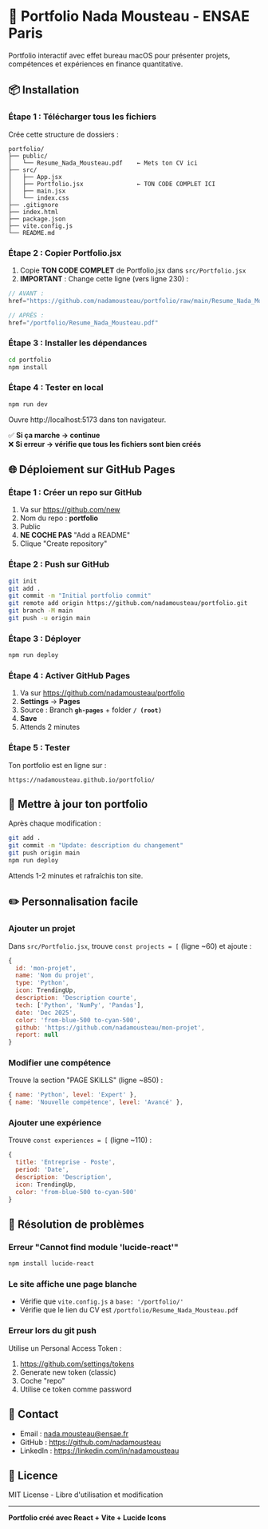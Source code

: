 # 🚀 Portfolio Nada Mousteau - ENSAE Paris

Portfolio interactif avec effet bureau macOS pour présenter projets, compétences et expériences en finance quantitative.

## 📦 Installation

### Étape 1 : Télécharger tous les fichiers

Crée cette structure de dossiers :

```
portfolio/
├── public/
│   └── Resume_Nada_Mousteau.pdf    ← Mets ton CV ici
├── src/
│   ├── App.jsx
│   ├── Portfolio.jsx               ← TON CODE COMPLET ICI
│   ├── main.jsx
│   └── index.css
├── .gitignore
├── index.html
├── package.json
├── vite.config.js
└── README.md
```

### Étape 2 : Copier Portfolio.jsx

1. Copie **TON CODE COMPLET** de Portfolio.jsx dans `src/Portfolio.jsx`
2. **IMPORTANT** : Change cette ligne (vers ligne 230) :

```jsx
// AVANT :
href="https://github.com/nadamousteau/portfolio/raw/main/Resume_Nada_Mousteau.pdf"

// APRÈS :
href="/portfolio/Resume_Nada_Mousteau.pdf"
```

### Étape 3 : Installer les dépendances

```bash
cd portfolio
npm install
```

### Étape 4 : Tester en local

```bash
npm run dev
```

Ouvre http://localhost:5173 dans ton navigateur.

✅ **Si ça marche → continue**  
❌ **Si erreur → vérifie que tous les fichiers sont bien créés**

## 🌐 Déploiement sur GitHub Pages

### Étape 1 : Créer un repo sur GitHub

1. Va sur https://github.com/new
2. Nom du repo : **portfolio**
3. Public
4. **NE COCHE PAS** "Add a README"
5. Clique "Create repository"

### Étape 2 : Push sur GitHub

```bash
git init
git add .
git commit -m "Initial portfolio commit"
git remote add origin https://github.com/nadamousteau/portfolio.git
git branch -M main
git push -u origin main
```

### Étape 3 : Déployer

```bash
npm run deploy
```

### Étape 4 : Activer GitHub Pages

1. Va sur https://github.com/nadamousteau/portfolio
2. **Settings** → **Pages**
3. Source : Branch **`gh-pages`** + folder **`/ (root)`**
4. **Save**
5. Attends 2 minutes

### Étape 5 : Tester

Ton portfolio est en ligne sur :
```
https://nadamousteau.github.io/portfolio/
```

## 🔄 Mettre à jour ton portfolio

Après chaque modification :

```bash
git add .
git commit -m "Update: description du changement"
git push origin main
npm run deploy
```

Attends 1-2 minutes et rafraîchis ton site.

## ✏️ Personnalisation facile

### Ajouter un projet

Dans `src/Portfolio.jsx`, trouve `const projects = [` (ligne ~60) et ajoute :

```jsx
{
  id: 'mon-projet',
  name: 'Nom du projet',
  type: 'Python',
  icon: TrendingUp,
  description: 'Description courte',
  tech: ['Python', 'NumPy', 'Pandas'],
  date: 'Dec 2025',
  color: 'from-blue-500 to-cyan-500',
  github: 'https://github.com/nadamousteau/mon-projet',
  report: null
}
```

### Modifier une compétence

Trouve la section "PAGE SKILLS" (ligne ~850) :

```jsx
{ name: 'Python', level: 'Expert' },
{ name: 'Nouvelle compétence', level: 'Avancé' },
```

### Ajouter une expérience

Trouve `const experiences = [` (ligne ~110) :

```jsx
{
  title: 'Entreprise - Poste',
  period: 'Date',
  description: 'Description',
  icon: TrendingUp,
  color: 'from-blue-500 to-cyan-500'
}
```

## 🐛 Résolution de problèmes

### Erreur "Cannot find module 'lucide-react'"
```bash
npm install lucide-react
```

### Le site affiche une page blanche
- Vérifie que `vite.config.js` a `base: '/portfolio/'`
- Vérifie que le lien du CV est `/portfolio/Resume_Nada_Mousteau.pdf`

### Erreur lors du git push
Utilise un Personal Access Token :
1. https://github.com/settings/tokens
2. Generate new token (classic)
3. Coche "repo"
4. Utilise ce token comme password

## 📧 Contact

- Email : nada.mousteau@ensae.fr
- GitHub : https://github.com/nadamousteau
- LinkedIn : https://linkedin.com/in/nadamousteau

## 📄 Licence

MIT License - Libre d'utilisation et modification

---

**Portfolio créé avec React + Vite + Lucide Icons**